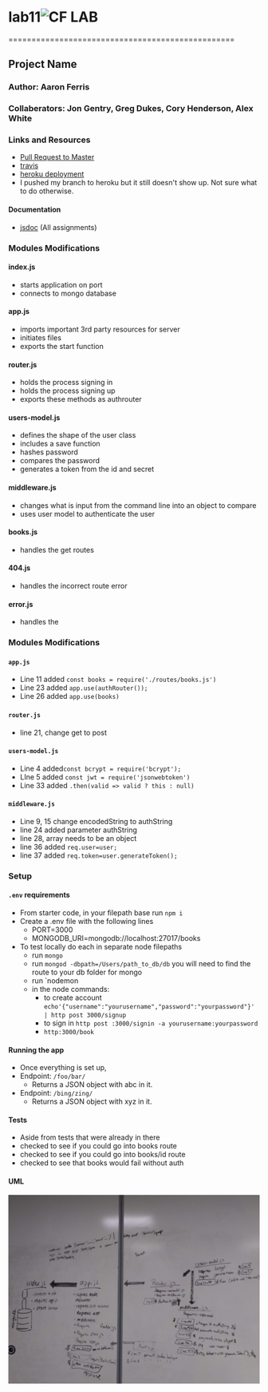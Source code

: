 # lab11![CF](http://i.imgur.com/7v5ASc8.png) LAB
=================================================

## Project Name

### Author: Aaron Ferris
### Collaberators: Jon Gentry, Greg Dukes, Cory Henderson, Alex White

### Links and Resources
* [Pull Request to Master](https://github.com/codefellows-js-401d29-aaron-ferris/lab11/pull/1)
* [travis](https://travis-ci.com/codefellows-js-401d29-aaron-ferris/lab11)
* [heroku deployment](https://apricot-crumble-93192.herokuapp.com)
* I pushed my branch to heroku but it still doesn't show up. Not sure what to do otherwise.


#### Documentation
* [jsdoc](http://xyz.com) (All assignments)

### Modules Modifications
#### index.js
* starts application on port
* connects to mongo database

#### app.js
* imports important 3rd party resources for server
* initiates files
* exports the start function
#### router.js
*  holds the process signing in
*  holds the process signing up
* exports these methods as authrouter
#### users-model.js
* defines the shape of the user class
* includes a save function
* hashes password
* compares the password
* generates a token from the id and secret
#### middleware.js
* changes what is input from the command line into an object to compare
* uses user model to authenticate the user

#### books.js
* handles the get routes

#### 404.js
* handles the incorrect route error

#### error.js
* handles the 



### Modules Modifications
#### `app.js`
* Line 11  added `const books = require('./routes/books.js')`
* Line 23 added `app.use(authRouter());`
* Line 26 added `app.use(books)`


#### `router.js`
* line 21, change get to post

#### `users-model.js`
* Line 4 added`const bcrypt = require('bcrypt');`
* LIne 5 added `const jwt = require('jsonwebtoken')`
* Line 33 added `.then(valid => valid ? this : null)`

#### `middleware.js`
* Line 9, 15 change encodedString to authString
* line 24 added parameter authString
* line 28, array needs to be an object
* line 36 added `req.user=user;`
* line 37 added `req.token=user.generateToken();`

### Setup
#### `.env` requirements
* From starter code, in your filepath base run `npm i`
* Create a .env file with the following lines
  * PORT=3000
  * MONGODB_URI=mongodb://localhost:27017/books
* To test locally do each in separate node filepaths
  * run `mongo`
  * run `mongod -dbpath=/Users/path_to_db/db` you will need to find the route to your db folder for mongo
  * run `nodemon
  * in the node commands:
    * to create account `echo'{"username":"yourusername","password":"yourpassword"}' | http post 3000/signup`
    * to sign in `http post :3000/signin -a yourusername:yourpassword`
    * `http:3000/book`


#### Running the app
* Once everything is set up,
* Endpoint: `/foo/bar/`
  * Returns a JSON object with abc in it.
* Endpoint: `/bing/zing/`
  * Returns a JSON object with xyz in it.
  
#### Tests
* Aside from tests that were already in there
* checked to see if you could go into books route
* checked to see if you could go into books/id route
* checked to see that books would fail without auth

#### UML
![UML_Diagram](./assets/yml.jpg)